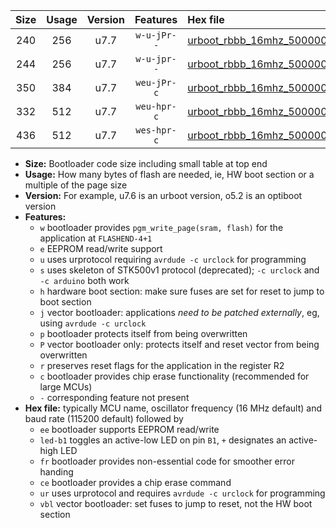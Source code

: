 |Size|Usage|Version|Features|Hex file|
|:-:|:-:|:-:|:-:|:--|
|240|256|u7.7|`w-u-jPr--`|[urboot_rbbb_16mhz_500000bps_led+b5_ur_vbl.hex](https://raw.githubusercontent.com/stefanrueger/urboot.hex/main/boards/rbbb/fcpu_16mhz/500000_bps/urboot_rbbb_16mhz_500000bps_led+b5_ur_vbl.hex)|
|244|256|u7.7|`w-u-jpr--`|[urboot_rbbb_16mhz_500000bps_led+b5_fr_ur_vbl.hex](https://raw.githubusercontent.com/stefanrueger/urboot.hex/main/boards/rbbb/fcpu_16mhz/500000_bps/urboot_rbbb_16mhz_500000bps_led+b5_fr_ur_vbl.hex)|
|350|384|u7.7|`weu-jPr-c`|[urboot_rbbb_16mhz_500000bps_ee_led+b5_fr_ce_ur_vbl.hex](https://raw.githubusercontent.com/stefanrueger/urboot.hex/main/boards/rbbb/fcpu_16mhz/500000_bps/urboot_rbbb_16mhz_500000bps_ee_led+b5_fr_ce_ur_vbl.hex)|
|332|512|u7.7|`weu-hpr-c`|[urboot_rbbb_16mhz_500000bps_ee_led+b5_fr_ce_ur.hex](https://raw.githubusercontent.com/stefanrueger/urboot.hex/main/boards/rbbb/fcpu_16mhz/500000_bps/urboot_rbbb_16mhz_500000bps_ee_led+b5_fr_ce_ur.hex)|
|436|512|u7.7|`wes-hpr-c`|[urboot_rbbb_16mhz_500000bps_ee_led+b5_fr_ce.hex](https://raw.githubusercontent.com/stefanrueger/urboot.hex/main/boards/rbbb/fcpu_16mhz/500000_bps/urboot_rbbb_16mhz_500000bps_ee_led+b5_fr_ce.hex)|

- **Size:** Bootloader code size including small table at top end
- **Usage:** How many bytes of flash are needed, ie, HW boot section or a multiple of the page size
- **Version:** For example, u7.6 is an urboot version, o5.2 is an optiboot version
- **Features:**
  + `w` bootloader provides `pgm_write_page(sram, flash)` for the application at `FLASHEND-4+1`
  + `e` EEPROM read/write support
  + `u` uses urprotocol requiring `avrdude -c urclock` for programming
  + `s` uses skeleton of STK500v1 protocol (deprecated); `-c urclock` and `-c arduino` both work
  + `h` hardware boot section: make sure fuses are set for reset to jump to boot section
  + `j` vector bootloader: applications *need to be patched externally*, eg, using `avrdude -c urclock`
  + `p` bootloader protects itself from being overwritten
  + `P` vector bootloader only: protects itself and reset vector from being overwritten
  + `r` preserves reset flags for the application in the register R2
  + `c` bootloader provides chip erase functionality (recommended for large MCUs)
  + `-` corresponding feature not present
- **Hex file:** typically MCU name, oscillator frequency (16 MHz default) and baud rate (115200 default) followed by
  + `ee` bootloader supports EEPROM read/write
  + `led-b1` toggles an active-low LED on pin `B1`, `+` designates an active-high LED
  + `fr` bootloader provides non-essential code for smoother error handing
  + `ce` bootloader provides a chip erase command
  + `ur` uses urprotocol and requires `avrdude -c urclock` for programming
  + `vbl` vector bootloader: set fuses to jump to reset, not the HW boot section
